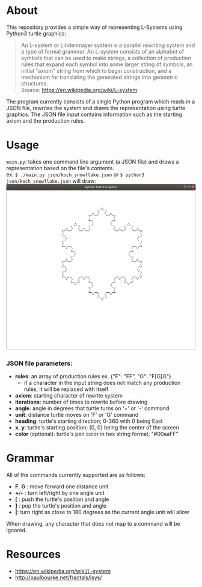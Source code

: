 # About

This repository provides a simple way of representing L-Systems using Python3 turtle graphics:

> An L-system or Lindenmayer system is a parallel rewriting system and a type of formal grammar. An L-system consists of an alphabet of symbols that can be used to make strings, a collection of production rules that expand each symbol into some larger string of symbols, an initial "axiom" string from which to begin construction, and a mechanism for translating the generated strings into geometric structures.  
Source: <https://en.wikipedia.org/wiki/L-system>

The program currently consists of a single Python program which reads in a JSON file, rewrites the system and draws the representation using turtle graphics. The JSON file input contains information such as the starting axiom and the production rules.

# Usage

`main.py`: takes one command line argument (a JSON file) and draws a representation based on the file's contents.  
ex. `$ ./main.py json/koch_snowflake.json` or `$ python3 json/koch_snowflake.json` will draw:  
<img src="./koch_snowflake.png" alt="koch_snowflake"/>

### JSON file parameters:

- **rules**: an array of production rules ex. {"F": "FF", "G": "F[G]G"}
	- if a character in the input string does not match any production rules, it will be replaced with itself
- **axiom**: starting character of rewrite system
- **iterations**: number of times to rewrite before drawing
- **angle**: angle in degrees that turtle turns on '+' or '-' command
- **unit**: distance turtle moves on 'F' or 'G' command
- **heading**: turtle's starting direction; 0-360 with 0 being East
- **x**, **y**: turtle's starting position; (0, 0) being the center of the screen
- **color** (optional): turtle's pen color in hex string format; "#00aaFF"

# Grammar

All of the commands currently supported are as follows:  
- **F**, **G** : move forward one distance unit
- **+**/**-** : turn left/right by one angle unit
- **[** : push the turtle's position and angle
- **]** : pop the turtle's position and angle
- **|**: turn right as close to 180 degrees as the current angle unit will allow

When drawing, any character that does not map to a command will be ignored.  

# Resources

- <https://en.wikipedia.org/wiki/L-system>
- <http://paulbourke.net/fractals/lsys/>
